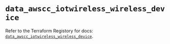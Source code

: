 # `data_awscc_iotwireless_wireless_device`

Refer to the Terraform Registory for docs: [`data_awscc_iotwireless_wireless_device`](https://registry.terraform.io/providers/hashicorp/awscc/0.70.0/docs/data-sources/iotwireless_wireless_device).
